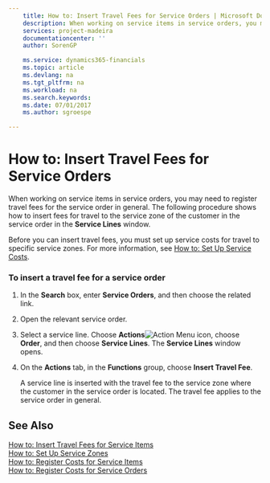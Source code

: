 ```yaml
---
    title: How to: Insert Travel Fees for Service Orders | Microsoft Docs
    description: When working on service items in service orders, you may need to register travel fees for the service order in general. The following procedure shows how to insert fees for travel to the service zone of the customer in the service order in the **Service Lines** window.
    services: project-madeira
    documentationcenter: ''
    author: SorenGP

    ms.service: dynamics365-financials
    ms.topic: article
    ms.devlang: na
    ms.tgt_pltfrm: na
    ms.workload: na
    ms.search.keywords:
    ms.date: 07/01/2017
    ms.author: sgroespe

---
```

# How to: Insert Travel Fees for Service Orders
When working on service items in service orders, you may need to register travel fees for the service order in general. The following procedure shows how to insert fees for travel to the service zone of the customer in the service order in the **Service Lines** window.  
  
 Before you can insert travel fees, you must set up service costs for travel to specific service zones. For more information, see [How to: Set Up Service Costs](../how-to-set-up-service-costs.md).  
  
### To insert a travel fee for a service order  
  
1.  In the **Search** box, enter **Service Orders**, and then choose the related link.  
  
2.  Open the relevant service order.  
  
3.  Select a service line. Choose **Actions**![Action Menu icon](../media/actionmenuicon.png "actionMenuIcon"), choose **Order**, and then choose **Service Lines**. The **Service Lines** window opens.  
  
4.  On the **Actions** tab, in the **Functions** group, choose **Insert Travel Fee**.  
  
     A service line is inserted with the travel fee to the service zone where the customer in the service order is located. The travel fee applies to the service order in general.  
  
## See Also  
 [How to: Insert Travel Fees for Service Items](../how-to-insert-travel-fees-for-service-items.md)   
 [How to: Set Up Service Zones](../how-to-set-up-service-zones.md)   
 [How to: Register Costs for Service Items](../how-to-register-costs-for-service-items.md)   
 [How to: Register Costs for Service Orders](../how-to-register-costs-for-service-orders.md)